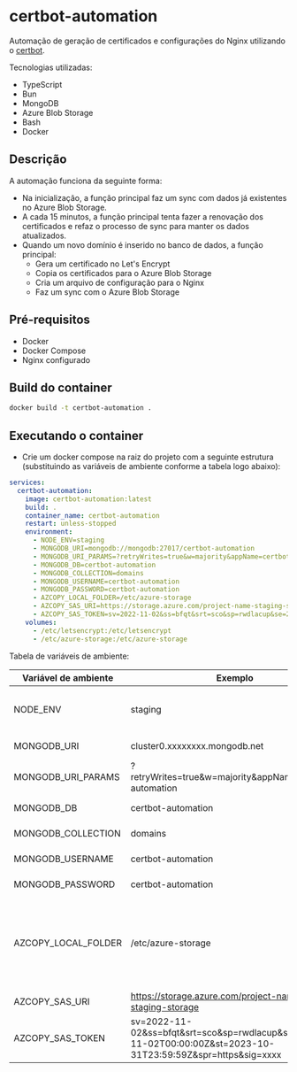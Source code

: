 # certbot-automation
Automação de geração de certificados e configurações do Nginx utilizando o [certbot](https://certbot.eff.org/).

Tecnologias utilizadas:
- TypeScript
- Bun
- MongoDB
- Azure Blob Storage
- Bash
- Docker

## Descrição
A automação funciona da seguinte forma:
- Na inicialização, a função principal faz um sync com dados já existentes no Azure Blob Storage.
- A cada 15 minutos, a função principal tenta fazer a renovação dos certificados e refaz o processo de sync para manter os dados atualizados.
- Quando um novo domínio é inserido no banco de dados, a função principal:
  - Gera um certificado no Let's Encrypt
  - Copia os certificados para o Azure Blob Storage
  - Cria um arquivo de configuração para o Nginx
  - Faz um sync com o Azure Blob Storage

## Pré-requisitos
- Docker
- Docker Compose
- Nginx configurado

## Build do container

```bash
docker build -t certbot-automation .
```

## Executando o container

- Crie um docker compose na raiz do projeto com a seguinte estrutura (substituindo as variáveis de ambiente conforme a tabela logo abaixo):
```yaml
services:
  certbot-automation:
    image: certbot-automation:latest
    build: .
    container_name: certbot-automation
    restart: unless-stopped
    environment:
      - NODE_ENV=staging
      - MONGODB_URI=mongodb://mongodb:27017/certbot-automation
      - MONGODB_URI_PARAMS=?retryWrites=true&w=majority&appName=certbot-automation
      - MONGODB_DB=certbot-automation
      - MONGODB_COLLECTION=domains
      - MONGODB_USERNAME=certbot-automation
      - MONGODB_PASSWORD=certbot-automation
      - AZCOPY_LOCAL_FOLDER=/etc/azure-storage
      - AZCOPY_SAS_URI=https://storage.azure.com/project-name-staging-storage
      - AZCOPY_SAS_TOKEN=sv=2022-11-02&ss=bfqt&srt=sco&sp=rwdlacup&se=2023-11-02T00:00:00Z&st=2023-10-31T23:59:59Z&spr=https&sig=xxxx
    volumes:
      - /etc/letsencrypt:/etc/letsencrypt
      - /etc/azure-storage:/etc/azure-storage
```

Tabela de variáveis de ambiente:

| Variável de ambiente | Exemplo | Descrição |
| --- | --- | --- |
| NODE_ENV | staging | Valores: development, staging, production |
| MONGODB_URI | cluster0.xxxxxxxx.mongodb.net | URI base do MongoDB |
| MONGODB_URI_PARAMS | ?retryWrites=true&w=majority&appName=certbot-automation | Parâmetros do MongoDB (Opcional) |
| MONGODB_DB | certbot-automation | Nome do banco |
| MONGODB_COLLECTION | domains | Nome da collection |
| MONGODB_USERNAME | certbot-automation | Nome do usuário |
| MONGODB_PASSWORD | certbot-automation | Senha do usuário |
| AZCOPY_LOCAL_FOLDER | /etc/azure-storage | Caminho local do Azure Blob Storage, onde serão salvos os arquivos de configuração |
| AZCOPY_SAS_URI | https://storage.azure.com/project-name-staging-storage| URI do Azure Blob Storage |
| AZCOPY_SAS_TOKEN | sv=2022-11-02&ss=bfqt&srt=sco&sp=rwdlacup&se=2023-11-02T00:00:00Z&st=2023-10-31T23:59:59Z&spr=https&sig=xxxx| SAS token do Azure Blob Storage |